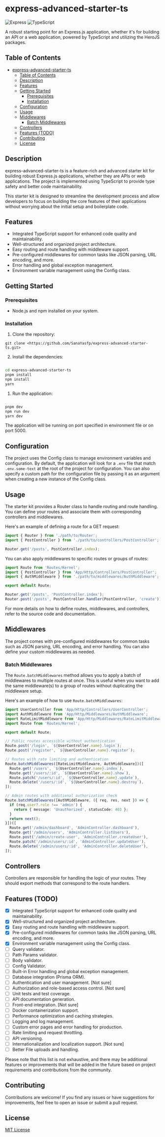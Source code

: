 # express-advanced-starter-ts

![Express](https://img.shields.io/badge/Express-4.17.17-blue)
![TypeScript](https://img.shields.io/badge/TypeScript-5.1.6-blue)

A robust starting point for an Express.js application, whether it's for building an API or a web application, powered by TypeScript and utilizing the HeroJS packages.

## Table of Contents

- [express-advanced-starter-ts](#express-advanced-starter-ts)
  - [Table of Contents](#table-of-contents)
  - [Description](#description)
  - [Features](#features)
  - [Getting Started](#getting-started)
    - [Prerequisites](#prerequisites)
    - [Installation](#installation)
  - [Configuration](#configuration)
  - [Usage](#usage)
  - [Middlewares](#middlewares)
    - [Batch Middlewares](#batch-middlewares)
  - [Controllers](#controllers)
  - [Features (TODO)](#features-todo)
  - [Contributing](#contributing)
  - [License](#license)

## Description

express-advanced-starter-ts is a feature-rich and advanced starter kit for building robust Express.js applications, whether they are APIs or web applications. The project is implemented using TypeScript to provide type safety and better code maintainability.

This starter kit is designed to streamline the development process and allow developers to focus on building the core features of their applications without worrying about the initial setup and boilerplate code.

## Features

- Integrated TypeScript support for enhanced code quality and maintainability.
- Well-structured and organized project architecture.
- Easy routing and route handling with middleware support.
- Pre-configured middlewares for common tasks like JSON parsing, URL encoding, and more.
- Error handling and global exception management.
- Environment variable management using the Config class.

## Getting Started

### Prerequisites

- Node.js and npm installed on your system.

### Installation

1. Clone the repository:

```plain text
git clone <https://github.com/SanaYasfp/express-advanced-starter-ts.git>

```

2. Install the dependencies:

```sh

cd express-advanced-starter-ts
pnpm install
npm install
yarn

```

1. Run the application:

```sh

pnpm dev
npm run dev
yarn dev

```

The application will be running on port specified in environment file or on port 5000.

## Configuration

The project uses the Config class to manage environment variables and configuration. By default, the application will look for a `.env` file that match `.env.some-text` at the root of the project for configuration. You can also specify a custom path for the configuration file by passing it as an argument when creating a new instance of the Config class.

## Usage

The starter kit provides a Router class to handle routing and route handling. You can define your routes and associate them with corresponding controllers and middlewares.

Here's an example of defining a route for a GET request:

```typescript
import { Router } from './path/to/Router';
import { PostController } from './path/to/controllers/PostController';

Router.get('/posts', PostController.index);
```

You can also apply middlewares to specific routes or groups of routes:

```typescript
import Route from 'Routes/Kernel';
import { PostController } from 'App/Http/Controllers/PostController';
import { AuthMiddleware } from './path/to/middlewares/AuthMiddleware';

export default Route;

Router.get('/posts', 'PostController.index');
Router.post('/posts', PostController.handler(PostController, 'create')).middleware([AuthMiddleware.name]);
```

For more details on how to define routes, middlewares, and controllers, refer to the source code and documentation.

## Middlewares

The project comes with pre-configured middlewares for common tasks such as JSON parsing, URL encoding, and error handling. You can also define your custom middlewares as needed.

### Batch Middlewares

The `Route.batchMiddlewares` method allows you to apply a batch of middlewares to multiple routes at once. This is useful when you want to add the same middleware(s) to a group of routes without duplicating the middleware setup.

Here's an example of how to use `Route.batchMiddlewares`:

```typescript
import UserController from 'App/Http/Controllers/UserController';
import AuthMiddleware from 'App/Http/Middlewares/AuthMiddleware';
import RateLimitMiddleware from 'App/Http/Middlewares/RateLimitMiddleware';
import Route from 'Routes/Kernel';

export default Route;

// Public routes accessible without authentication
Route.post('/login', `${UserController.name}.login`);
Route.post('/register', `${UserController.name}.register`);

// Routes with rate limiting and authentication
Route.batchMiddlewares([RateLimitMiddleware, AuthMiddleware])([
  Route.get('/users', `${UserController.name}.index`),
  Route.get('/users/:id', `${UserController.name}.show`),
  Route.patch('/users/:id', `${UserController.name}.update`),
  Route.delete('/users/:id', `${UserController.name}.destroy`),
]);

// Admin routes with additional authorization check
Route.batchMiddlewares([AuthMiddleware, ({ req, res, next }) => {
  if (req.user?.role !== 'admin') {
    return { message: 'Unauthorized', statusCode: 403 };
  }
  return next();
}])([
  Route.get('/admin/dashboard', 'AdminController.dashboard'),
  Route.get('/admin/users', 'AdminController.listUsers'),
  Route.post('/admin/create-user', 'AdminController.createUser'),
  Route.patch('/admin/users/:id', 'AdminController.updateUser'),
  Route.delete('/admin/users/:id', 'AdminController.deleteUser'),
]);

```

## Controllers

Controllers are responsible for handling the logic of your routes. They should export methods that correspond to the route handlers.

## Features (TODO)

- [x] Integrated TypeScript support for enhanced code quality and maintainability.
- [x] Well-structured and organized project architecture.
- [x] Easy routing and route handling with middleware support.
- [x] Pre-configured middlewares for common tasks like JSON parsing, URL encoding, and more.
- [x] Environment variable management using the Config class.
- [ ] Query validator.
- [ ] Path Params validator.
- [ ] Body validator.
- [ ] Config Validator.
- [ ] Built-in Error handling and global exception management.
- [ ] Database integration (Prisma ORM).
- [ ] Authentication and user management. [Not sure]
- [ ] Authorization and role-based access control. [Not sure]
- [ ] Unit tests and test coverage.
- [ ] API documentation generation.
- [ ] Front-end integration. [Not sure]
- [ ] Docker containerization support.
- [ ] Performance optimization and caching strategies.
- [ ] Logging and log management.
- [ ] Custom error pages and error handling for production.
- [ ] Rate limiting and request throttling.
- [ ] API versioning.
- [ ] Internationalization and localization support. [Not sure]
- [ ] Better File uploads and handling.

Please note that this list is not exhaustive, and there may be additional features or improvements that will be added in the future based on project requirements and contributions from the community.

## Contributing

Contributions are welcome! If you find any issues or have suggestions for improvements, feel free to open an issue or submit a pull request.

## License

[MIT License](LICENSE)
